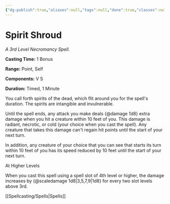 ```yaml
---
{"dg-publish":true,"aliases":null,"tags":null,"done":true,"classes":null,"spellLevel":3,"school":"Necromancy","source":"TCE","permalink":"/spells/spirit-shroud/","dgHomeLink":false,"dgPassFrontmatter":true}
---
```


# Spirit Shroud
*A 3rd Level Necromancy Spell.*

**Casting Time:** 1 Bonus

**Range:** Point, Self

**Components:** V S 

**Duration:** Timed, 1 Minute

You call forth spirits of the dead, which flit around you for the spell's duration. The spirits are intangible and invulnerable.



Until the spell ends, any attack you make deals {@damage 1d8} extra damage when you hit a creature within 10 feet of you. This damage is radiant, necrotic, or cold (your choice when you cast the spell). Any creature that takes this damage can't regain hit points until the start of your next turn.



In addition, any creature of your choice that you can see that starts its turn within 10 feet of you has its speed reduced by 10 feet until the start of your next turn.

At Higher Levels

When you cast this spell using a spell slot of 4th level or higher, the damage increases by {@scaledamage 1d8|3,5,7,9|1d8} for every two slot levels above 3rd.

[[Spellcasting/Spells|Spells]]